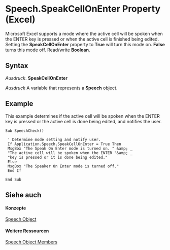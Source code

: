 
# Speech.SpeakCellOnEnter Property (Excel)

Microsoft Excel supports a mode where the active cell will be spoken when the ENTER key is pressed or when the active cell is finished being edited. Setting the  **SpeakCellOnEnter** property to **True** will turn this mode on. **False** turns this mode off. Read/write **Boolean**.


## Syntax

 _Ausdruck_. **SpeakCellOnEnter**

 _Ausdruck_ A variable that represents a **Speech** object.


## Example

This example determines if the active cell will be spoken when the ENTER key is pressed or the active cell is done being edited, and notifies the user.


```
Sub SpeechCheck() 
 
 ' Determine mode setting and notify user. 
 If Application.Speech.SpeakCellOnEnter = True Then 
 MsgBox "The Speak On Enter mode is turned on. " &amp; _ 
 "The active cell will be spoken when the ENTER "&amp; _ 
 "key is pressed or it is done being edited." 
 Else 
 MsgBox "The Speaker On Enter mode is turned off." 
 End If 
 
End Sub
```


## Siehe auch


#### Konzepte


[Speech Object](1ddd61bc-989e-4766-423e-515ec5d1c23a.md)
#### Weitere Ressourcen


[Speech Object Members](http://msdn.microsoft.com/library/5dcc198f-153f-0049-d870-bf162cbde9c7%28Office.15%29.aspx)